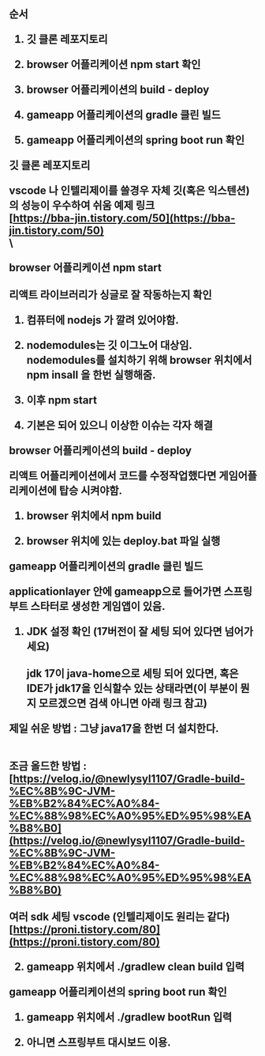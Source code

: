<h2>순서

1. 깃 클론 레포지토리

2. browser 어플리케이션 npm start 확인

3. browser 어플리케이션의 build - deploy

4. gameapp 어플리케이션의 gradle 클린 빌드

5. gameapp 어플리케이션의 spring boot run 확인


깃 클론 레포지토리

vscode 나 인텔리제이를 쓸경우 자체 깃(혹은 익스텐션)의 성능이 우수하여 쉬움 예제 링크 \
[https://bba-jin.tistory.com/50](https://bba-jin.tistory.com/50) \
 \


browser 어플리케이션 npm start \
 \
리액트 라이브러리가 싱글로 잘 작동하는지 확인

1. 컴퓨터에 nodejs 가 깔려 있어야함.

2. nodemodules는 깃 이그노어 대상임. nodemodules를 설치하기 위해 browser 위치에서 npm insall 을 한번 실행해줌.

3. 이후 npm start

4. 기본은 되어 있으니 이상한 이슈는 각자 해결


browser 어플리케이션의 build - deploy

리액트 어플리케이션에서 코드를 수정작업했다면 게임어플리케이션에 탑승 시켜야함.

1. browser 위치에서 npm build

2. browser 위치에 있는 deploy.bat 파일 실행


gameapp 어플리케이션의 gradle 클린 빌드

applicationlayer 안에 gameapp으로 들어가면 스프링부트 스타터로 생성한 게임앱이 있음.

1. JDK 설정 확인 (17버전이 잘 세팅 되어 있다면 넘어가세요) \
 \
jdk 17이 java-home으로 세팅 되어 있다면, 혹은 IDE가 jdk17을 인식할수 있는 상태라면(이 부분이 뭔지 모르겠으면 검색 아니면 아래 링크 참고)

제일 쉬운 방법 : 그냥 java17을 한번 더 설치한다.

 \
조금 올드한 방법 : [https://velog.io/@newlysyl1107/Gradle-build-%EC%8B%9C-JVM-%EB%B2%84%EC%A0%84-%EC%88%98%EC%A0%95%ED%95%98%EA%B8%B0](https://velog.io/@newlysyl1107/Gradle-build-%EC%8B%9C-JVM-%EB%B2%84%EC%A0%84-%EC%88%98%EC%A0%95%ED%95%98%EA%B8%B0) \
 \
여러 sdk 세팅 vscode (인텔리제이도 원리는 같다) \
[https://proni.tistory.com/80](https://proni.tistory.com/80)

2. gameapp 위치에서 ./gradlew clean build 입력


gameapp 어플리케이션의 spring boot run 확인

1. gameapp 위치에서 ./gradlew bootRun 입력

2. 아니면 스프링부트 대시보드 이용.
